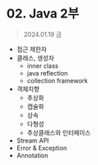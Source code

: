 # 02. Java 2부

> 2024.01.19 금



- 접근 제한자
- 클래스, 생성자
  - inner class
  - java reflection
  - collection framework
- 객체지향
  - 추상화
  - 캡슐화
  - 상속
  - 다형성
  - 추상클래스와 인터페이스
- Stream API
- Error & Exception
- Annotation
